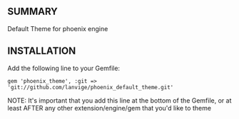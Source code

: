 SUMMARY
-------

Default Theme for phoenix engine

INSTALLATION
-------

Add the following line to your Gemfile:

    gem 'phoenix_theme', :git => 'git://github.com/lanvige/phoenix_default_theme.git'

NOTE: It's important that you add this line at the bottom of the Gemfile, or at least AFTER any other extension/engine/gem that you'd like to theme